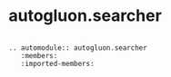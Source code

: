 # autogluon.searcher

```eval_rst

.. automodule:: autogluon.searcher
   :members:
   :imported-members:
```